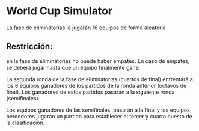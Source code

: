# World Cup Simulator

La fase de eliminatorias la jugarán  16 equipos de forma aleatoria

## Restricción:
en la fase de eliminatorias no puede haber empates. En caso de empates, se deberá
jugar hasta que un equipo finalmente gane.

La segunda ronda de la fase de eliminatorias (cuartos de final) enfrentará a los 8 equipos
ganadores de los partidos de la ronda anterior (octavos de final). Los ganadores de estos partidos
pasarán a la siguiente ronda (semifinales).

Los equipos ganadores de las semifinales, pasarán a la final y los equipos perdedores jugarán un partido para establecer el tercer y cuarto puesto de la clasificación.

